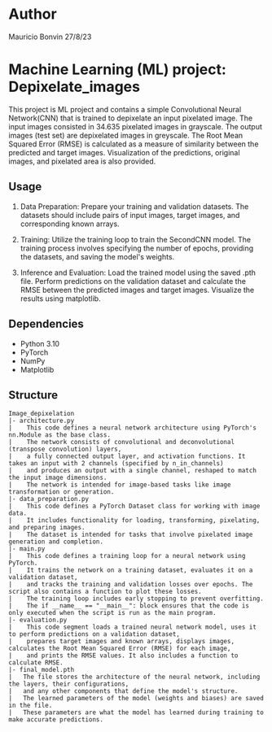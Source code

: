 # Author

Mauricio Bonvin
27/8/23

# Machine Learning (ML) project: Depixelate_images

This project is ML project and contains a simple Convolutional Neural Network(CNN) that is trained to depixelate an input pixelated image.
The input images consisted in 34.635 pixelated images in grayscale.
The output images (test set) are depixelated images in greyscale.
The Root Mean Squared Error (RMSE) is calculated as a measure of similarity between the predicted and target images. 
Visualization of the predictions, original images, and pixelated area is also provided.

## Usage

1. Data Preparation: 
Prepare your training and validation datasets. The datasets should include pairs of input images, target images, and corresponding known arrays.

2. Training: 
Utilize the training loop to train the SecondCNN model. 
The training process involves specifying the number of epochs, providing the datasets, and saving the model's weights.

3. Inference and Evaluation: 
Load the trained model using the saved .pth file.
 Perform predictions on the validation dataset and calculate the RMSE between the predicted images and target images. 
Visualize the results using matplotlib.

## Dependencies

* Python 3.10
* PyTorch
* NumPy
* Matplotlib

## Structure
```
Image_depixelation
|- architecture.py
|    This code defines a neural network architecture using PyTorch's nn.Module as the base class.
|    The network consists of convolutional and deconvolutional (transpose convolution) layers,
|    a fully connected output layer, and activation functions. It takes an input with 2 channels (specified by n_in_channels)
|    and produces an output with a single channel, reshaped to match the input image dimensions.
|    The network is intended for image-based tasks like image transformation or generation.
|- data_preparation.py
|    This code defines a PyTorch Dataset class for working with image data.
|    It includes functionality for loading, transforming, pixelating, and preparing images.
|    The dataset is intended for tasks that involve pixelated image generation and completion.
|- main.py
|    This code defines a training loop for a neural network using PyTorch.
|    It trains the network on a training dataset, evaluates it on a validation dataset,
|    and tracks the training and validation losses over epochs. The script also contains a function to plot these losses.
|    The training loop includes early stopping to prevent overfitting.
|    The if __name__ == "__main__": block ensures that the code is only executed when the script is run as the main program.
|- evaluation.py
|    This code segment loads a trained neural network model, uses it to perform predictions on a validation dataset,
|    prepares target images and known arrays, displays images, calculates the Root Mean Squared Error (RMSE) for each image,
|    and prints the RMSE values. It also includes a function to calculate RMSE.
|- final_model.pth
|   The file stores the architecture of the neural network, including the layers, their configurations,
|   and any other components that define the model's structure.
|   The learned parameters of the model (weights and biases) are saved in the file.
|   These parameters are what the model has learned during training to make accurate predictions.
